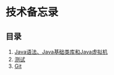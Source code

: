 # 技术备忘录
## 目录
  1. [Java语法、Java基础类库和Java虚拟机](java/README.md)
  2. [测试](testing/README.md)
  3. [Git](git/README.md)
  